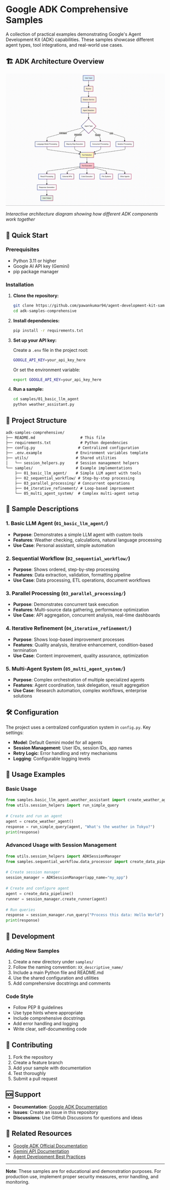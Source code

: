 # Google ADK Comprehensive Samples

A collection of practical examples demonstrating Google's Agent Development Kit (ADK) capabilities. These samples showcase different agent types, tool integrations, and real-world use cases.

## 🏗️ ADK Architecture Overview

![ADK Architecture](utils/adk-architecture-overview.gif)

*Interactive architecture diagram showing how different ADK components work together*

## 🚀 Quick Start

### Prerequisites

- Python 3.11 or higher
- Google AI API key (Gemini)
- pip package manager

### Installation

1. **Clone the repository:**
   ```bash
   git clone https://github.com/pawankumar94/agent-development-kit-samples.git
   cd adk-samples-comprehensive
   ```

2. **Install dependencies:**
   ```bash
   pip install -r requirements.txt
   ```

3. **Set up your API key:**
   
   Create a `.env` file in the project root:
   ```bash
   GOOGLE_API_KEY=your_api_key_here
   ```
   
   Or set the environment variable:
   ```bash
   export GOOGLE_API_KEY=your_api_key_here
   ```

4. **Run a sample:**
   ```bash
   cd samples/01_basic_llm_agent
   python weather_assistant.py
   ```

## 📁 Project Structure

```
adk-samples-comprehensive/
├── README.md                    # This file
├── requirements.txt             # Python dependencies
├── config.py                   # Centralized configuration
├── .env.example               # Environment variables template
├── utils/                     # Shared utilities
│   └── session_helpers.py     # Session management helpers
└── samples/                   # Example implementations
    ├── 01_basic_llm_agent/    # Simple LLM agent with tools
    ├── 02_sequential_workflow/ # Step-by-step processing
    ├── 03_parallel_processing/ # Concurrent operations
    ├── 04_iterative_refinement/ # Loop-based improvement
    └── 05_multi_agent_system/  # Complex multi-agent setup
```

## 🤖 Sample Descriptions

### 1. Basic LLM Agent (`01_basic_llm_agent/`)
- **Purpose**: Demonstrates a simple LLM agent with custom tools
- **Features**: Weather checking, calculations, natural language processing
- **Use Case**: Personal assistant, simple automation

### 2. Sequential Workflow (`02_sequential_workflow/`)
- **Purpose**: Shows ordered, step-by-step processing
- **Features**: Data extraction, validation, formatting pipeline
- **Use Case**: Data processing, ETL operations, document workflows

### 3. Parallel Processing (`03_parallel_processing/`)
- **Purpose**: Demonstrates concurrent task execution
- **Features**: Multi-source data gathering, performance optimization
- **Use Case**: API aggregation, concurrent analysis, real-time dashboards

### 4. Iterative Refinement (`04_iterative_refinement/`)
- **Purpose**: Shows loop-based improvement processes
- **Features**: Quality analysis, iterative enhancement, condition-based termination
- **Use Case**: Content improvement, quality assurance, optimization

### 5. Multi-Agent System (`05_multi_agent_system/`)
- **Purpose**: Complex orchestration of multiple specialized agents
- **Features**: Agent coordination, task delegation, result aggregation
- **Use Case**: Research automation, complex workflows, enterprise solutions

## 🛠️ Configuration

The project uses a centralized configuration system in `config.py`. Key settings:

- **Model**: Default Gemini model for all agents
- **Session Management**: User IDs, session IDs, app names
- **Retry Logic**: Error handling and retry mechanisms
- **Logging**: Configurable logging levels

## 📖 Usage Examples

### Basic Usage
```python
from samples.basic_llm_agent.weather_assistant import create_weather_agent
from utils.session_helpers import run_simple_query

# Create and run an agent
agent = create_weather_agent()
response = run_simple_query(agent, "What's the weather in Tokyo?")
print(response)
```

### Advanced Usage with Session Management
```python
from utils.session_helpers import ADKSessionManager
from samples.sequential_workflow.data_processor import create_data_pipeline

# Create session manager
session_manager = ADKSessionManager(app_name="my_app")

# Create and configure agent
agent = create_data_pipeline()
runner = session_manager.create_runner(agent)

# Run queries
response = session_manager.run_query("Process this data: Hello World")
print(response)
```

## 🔧 Development

### Adding New Samples

1. Create a new directory under `samples/`
2. Follow the naming convention: `XX_descriptive_name/`
3. Include a main Python file and README.md
4. Use the shared configuration and utilities
5. Add comprehensive docstrings and comments

### Code Style

- Follow PEP 8 guidelines
- Use type hints where appropriate
- Include comprehensive docstrings
- Add error handling and logging
- Write clear, self-documenting code

## 🤝 Contributing

1. Fork the repository
2. Create a feature branch
3. Add your sample with documentation
4. Test thoroughly
5. Submit a pull request


## 🆘 Support

- **Documentation**: [Google ADK Documentation](https://cloud.google.com/vertex-ai/generative-ai/docs/agent-builder)
- **Issues**: Create an issue in this repository
- **Discussions**: Use GitHub Discussions for questions and ideas

## 🔗 Related Resources

- [Google ADK Official Documentation](https://cloud.google.com/vertex-ai/generative-ai/docs/agent-builder)
- [Gemini API Documentation](https://ai.google.dev/docs)
- [Agent Development Best Practices](https://cloud.google.com/vertex-ai/generative-ai/docs/agent-builder/best-practices)

---

**Note**: These samples are for educational and demonstration purposes. For production use, implement proper security measures, error handling, and monitoring. 
